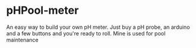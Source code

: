 pHPool-meter
============

An easy way to build your own pH meter. Just buy a pH probe, an arduino and a few buttons and you're ready to roll. Mine is used for pool maintenance
